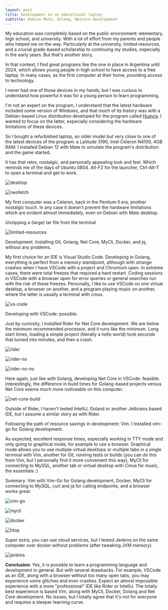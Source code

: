 ```yaml
---
layout: post
title: Development on an educational laptop
subtitle: Debian Mate, Golang, Netcore development
---
```


My education was completely based on the public environment: elementary, high school, and university. With a lot of effort from my parents and people who helped me on the way. Particularly at the university, limited resources, and a crucial grade-based scholarship to continuing my studies, especially in the early years. But that's another story.

In that context, I find great programs like the one in place in Argentina until 2024, which allows young people in high school to have access to a free laptop. In many cases, as the first computer at their home, providing access to technology.

I never had one of those devices in my hands, but I was curious to understand how powerful it was for a young person to learn programming.

I'm not an expert on the program, I understand that the latest hardware included some version of Windows, and that much of its history was with a Debian-based Linux distribution developed for the program called [Huayra](https://huayra.educar.gob.ar/). I wanted to focus on the latter, especially considering the hardware limitations of these devices.

So I bought a refurbished laptop, an older model but very close to one of the latest devices of the program: a Latitude 3190, Intel Celeron N4100, 4GB RAM. I installed Debian 12 with Mate to simulate the program's distribution and the game started.

It has that retro, nostalgic, and personally appealing look and feel. Which reminds me of the days of Ubuntu 0804. Alt-F2 for the launcher, Ctrl-Alt-T to open a terminal and get to work.

![desktop](../img/2025-03-23-development-on-an-educational-laptop/01-desktop.png)

![neofetch](../img/2025-03-23-development-on-an-educational-laptop/02-neofetch.png)

My first computer was a Celeron, back in the Pentium II era, another nostalgic touch. In any case it doesn't prevent the hardware limitations which are evident almost immediately, even on Debian with Mate desktop.

Unzipping a (large) tar file from the terminal

![limited-resources](../img/2025-03-23-development-on-an-educational-laptop/03-limited-resources.png)

Development. Installing Git, Golang, Net Core, MyCli, Docker, and jq, without any problems.

My first choice for an IDE is Visual Studio Code. Developing in Golang, everything is perfect from a memory standpoint, although with strange crashes when I have VSCode with a project and Chromium open. In extreme cases, there were total freezes that required a hard restart. Coding sessions in VSCode with a browser open for error queries or general searches run with the risk of these freezes. Personally, I like to use VSCode on one virtual desktop, a browser on another, and a program playing music on another, where the latter is usually a terminal with cmus.

![vs-code](../img/2025-03-23-development-on-an-educational-laptop/04-vscode.png)

Developing with VSCode: possible.

Just by curiosity, I installed Rider for Net Core development. We are below the minimum recommended processor, and it runs like the minimum. Long start times, loading a simple project (literally a hello world)  took seconds that turned into minutes, and then a crash.

![rider](../img/2025-03-23-development-on-an-educational-laptop/05-rider.png)

![rider-no](../img/2025-03-23-development-on-an-educational-laptop/06-rider-no.png)

![rider-no-no](../img/2025-03-23-development-on-an-educational-laptop/07-rider-no-no.png)

Here again, just like with Golang, developing Net Core in VSCode: feasible. Interestingly, the difference in build times for Golang-based projects versus Net Core seems much more noticeable on this computer.

![net-core-build](../img/2025-03-23-development-on-an-educational-laptop/08-net-core-build.png)

Outside of Rider, I haven't tested IntelliJ, Goland or another Jetbrains based IDE, but I assume a similar story as with Rider.

Following the path of resource savings in development: Vim. I Installed vim-go for Golang development.

As expected, excellent response times, especially working in TTY mode and only going to graphical mode, for example to use a browser. Graphical mode allows you to use multiple virtual desktops or multiple tabs in a single terminal with Vim, another for Git, running tests or builds (you can do this from Vim, but I personally find it more convenient this way), MyCli for connecting to MySQL, another tab or virtual desktop with Cmus for music, the essentials :)

Summary: Vim with Vim-Go for Golang development, Docker, MyCli for connecting to MySQL, curl and jq for calling endpoints, and a browser works great.

![vim-go](../img/2025-03-23-development-on-an-educational-laptop/09-vim-go.png)

![mycli](../img/2025-03-23-development-on-an-educational-laptop/10-mycli.png)

![docker](../img/2025-03-23-development-on-an-educational-laptop/11-docker.png)

![htop](../img/2025-03-23-development-on-an-educational-laptop/12-htop.png)

Super extra, you can use cloud services, but I tested Jenkins on the same computer over docker without problems (after tweaking JVM memory).

![jenkins](../img/2025-03-23-development-on-an-educational-laptop/13-jenkins.png)

**Conclusion:** Yes, it is possible to learn a programming language and development in general. But with several drawbacks. For example, VSCode as an IDE, along with a browser without too many open tabs, you may experience some glitches and even crashes. Expect an almost impossible experience with a more "professional" IDE like Rider or IntelliJ. The totally best experience is based Vim, along with MyCli, Docker, Golang and Net Core development. No issues, but I totally agree that it's not for everyone and requires a steeper learning curve.